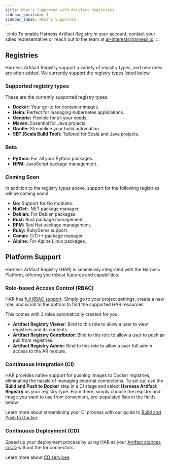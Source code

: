 ```yaml
---
title: What's Supported with Artifact Registries
sidebar_position: 1
sidebar_label: What's Supported
---
```


:::info 
To enable Harness Artifact Registry in your account, contact your sales representative or reach out to the team at [ar-interest@harness.io](mailto:support@harness.io).
:::

## Registries
Harness Artifact Registry support a variety of registry types, and new ones are often added. We currently support the registry types listed below. 

### Supported registry types
These are the currently supported registry types. 
- **Docker:** Your go-to for container images.
- **Helm:** Perfect for managing Kubernetes applications.
- **Generic:** Flexible for all your needs.
- **Maven:** Essential for Java projects.
- **Gradle:** Streamline your build automation.
- **SBT (Scala Build Tool):** Tailored for Scala and Java projects.

### Beta
- **Python:** For all your Python packages.
- **NPM:** JavaScript package management.

### Coming Soon
In addition to the registry types above, support for the following registries will be coming soon!
- **Go:** Support for Go modules.
- **NuGet:** .NET package manager.
- **Debian:** For Debian packages.
- **Rust:** Rust package management.
- **RPM:** Red Hat package management.
- **Ruby:** RubyGems support.
- **Conan:** C/C++ package manager.
- **Alpine:** For Alpine Linux packages.

## Platform Support
Harness Artifact Registry (HAR) is seamlessly integrated with the Harness Platform, offering you robust features and capabilities.

### Role-based Access Control (RBAC)
HAR has [full RBAC support](/docs/platform/role-based-access-control/rbac-in-harness). Simply go to your project settings, create a new role, and scroll to the bottom to find the supported HAR resources. 

This comes with 3 roles automatically created for you:
- **Artifact Registry Viewer**: Bind to this role to allow a user to view registries and its contents.
- **Artifact Registry Contributor**: Bind to this role to allow a user to push an pull from registries.
- **Artifact Registry Admin**: Bind to this role to allow a user full admin access to the AR module.

### Continuous Integration (CI)
HAR provides native support for pushing images to Docker registries, eliminating the hassle of managing external connections. To set up, use the **Build and Push to Docker** step in a CI stage and select **Harness Artifact Registry** as your registry type. From there, simply choose the registry and image you want to use from convenient, pre-populated lists in the fields below. 

Learn more about streamlining your CI process with our guide to [Build and Push to Docker](/docs/continuous-integration/use-ci/build-and-upload-artifacts/build-and-push/build-and-push-to-docker-registry)

### Continuous Deployment (CD)
Speed up your deployment process by using HAR as your [Artifact sources in CD](/docs/continuous-delivery/x-platform-cd-features/services/artifact-sources) without the for connectors.

Learn more about [CD services](/docs/continuous-delivery/x-platform-cd-features/services/services-overview).